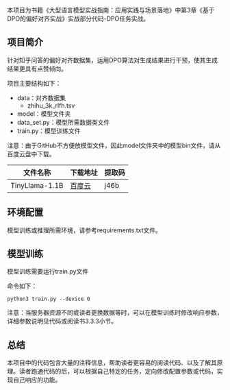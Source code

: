 本项目为书籍《大型语言模型实战指南：应用实践与场景落地》中第3章《基于DPO的偏好对齐实战》实战部分代码-DPO任务实战。

## 项目简介
针对知乎问答的偏好对齐数据集，运用DPO算法对生成结果进行干预，使其生成结果更具有点赞倾向。

项目主要结构如下：
- data：对齐数据集
    -  zhihu_3k_rlfh.tsv
- model：模型文件夹
- data_set.py：模型所需数据类文件
- train.py：模型训练文件

注意：由于GitHub不方便放模型文件，因此model文件夹中的模型bin文件，请从百度云盘中下载。

| 文件名称 | 下载地址 | 提取码 |
| --- |--- |---|
| TinyLlama-1.1B |[百度云](https://pan.baidu.com/s/1GCH0tU9HUG95IdavVxgzHA) |j46b|


## 环境配置
模型训练或推理所需环境，请参考requirements.txt文件。

## 模型训练
模型训练需要运行train.py文件

命令如下：
```shell
python3 train.py --device 0 
```
注意：当服务器资源不同或读者更换数据等时，可以在模型训练时修改响应参数，详细参数说明见代码或阅读书3.3.3小节。


## 总结
本项目中的代码包含大量的注释信息，帮助读者更容易的阅读代码、以及了解其原理。读者跑通代码的后，可以根据自己特定的任务，定向修改配置参数或代码，实现自己响应的功能。